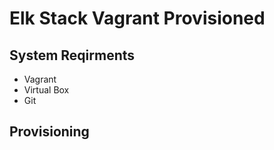 # Elk Stack Vagrant Provisioned 
## System Reqirments
- Vagrant
- Virtual Box
- Git 

## Provisioning
